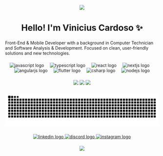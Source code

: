 <div align="center">
  <img height="173" src="https://raw.githubusercontent.com/viniciuscardoso-solvis/certificados/refs/heads/main/img/Vinicius%20Cardoso-2.png"  />
</div>

###

<h1 align="center">Hello! I'm Vinicius Cardoso ✨</h1>

###

<p align="left">Front-End & Mobile Developer with a background in Computer Technician and Software Analysis & Development. Focused on clean, user-friendly solutions and new technologies.</p>

###

<div align="center">
  <img src="https://cdn.jsdelivr.net/gh/devicons/devicon/icons/javascript/javascript-original.svg" height="40" alt="javascript logo"  />
  <img width="12" />
  <img src="https://cdn.jsdelivr.net/gh/devicons/devicon/icons/typescript/typescript-original.svg" height="40" alt="typescript logo"  />
  <img width="12" />
  <img src="https://cdn.jsdelivr.net/gh/devicons/devicon/icons/react/react-original.svg" height="40" alt="react logo"  />
  <img width="12" />
  <img src="https://cdn.jsdelivr.net/gh/devicons/devicon/icons/nextjs/nextjs-original.svg" height="40" alt="nextjs logo"  />
  <img width="12" />
  <img src="https://cdn.jsdelivr.net/gh/devicons/devicon/icons/angularjs/angularjs-original.svg" height="40" alt="angularjs logo"  />
  <img width="12" />
  <img src="https://cdn.jsdelivr.net/gh/devicons/devicon/icons/flutter/flutter-original.svg" height="40" alt="flutter logo"  />
  <img width="12" />
  <img src="https://cdn.jsdelivr.net/gh/devicons/devicon/icons/csharp/csharp-original.svg" height="40" alt="csharp logo"  />
  <img width="12" />
  <img src="https://cdn.jsdelivr.net/gh/devicons/devicon/icons/nodejs/nodejs-original.svg" height="40" alt="nodejs logo"  />
</div>

###

<div align="center">
<!--   <img src="https://github-readme-stats.vercel.app/api?username=viniciuscardoso-solvis&hide_title=false&hide_rank=false&show_icons=true&include_all_commits=true&count_private=true&disable_animations=false&theme=dracula&locale=en&hide_border=false&order=1" height="150" alt="stats graph"  />
  <img src="https://github-readme-stats.vercel.app/api/top-langs?username=viniciuscardoso-solvis&locale=en&hide_title=false&layout=compact&card_width=320&langs_count=5&theme=dracula&hide_border=false&order=2" height="150" alt="languages graph"  /> -->

  <img width=400 src='https://github-readme-stats.vercel.app/api?username=viniciuscardoso-solvis&theme=dark&show_icons=true&hide_border=true&count_private=true' />
  <img width=400 src='https://github-readme-streak-stats.herokuapp.com/?user=viniciuscardoso-solvis&theme=dark&hide_border=true' />
  <img width=400 src='https://github-readme-stats.vercel.app/api/top-langs/?username=viniciuscardoso-solvis&theme=dark&show_icons=true&hide_border=true&layout=compact' />
</div>

###

<img src="https://raw.githubusercontent.com/viniciuscardoso-solvis/viniciuscardoso-solvis/output/snake.svg" alt="Snake animation" />

###

<div align="center">
  <a href="https://www.linkedin.com/in/viniciuscardoso-solvis/" target="_blank">
    <img src="https://raw.githubusercontent.com/maurodesouza/profile-readme-generator/master/src/assets/icons/social/linkedin/default.svg" width="52" height="40" alt="linkedin logo"  />
  </a>
  <a href="https://discord.com/invite/PWrh3vQs9K" target="_blank">
    <img src="https://raw.githubusercontent.com/maurodesouza/profile-readme-generator/master/src/assets/icons/social/discord/default.svg" width="52" height="40" alt="discord logo"  />
  </a>
  <a href="https://www.instagram.com/viniciuscardoso.dev/" target="_blank">
    <img src="https://raw.githubusercontent.com/maurodesouza/profile-readme-generator/master/src/assets/icons/social/instagram/default.svg" width="52" height="40" alt="instagram logo"  />
  </a>
</div>

###

<div align="center">
  <img src="https://profile-counter.glitch.me/viniciuscardoso.solvis/count.svg?"  />
</div>

###
